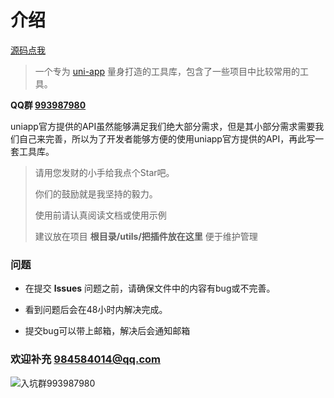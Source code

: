 # 介绍

[源码点我](https://github.com/web-liuyang/uni-app-tools)

> 一个专为 [uni-app](https://uniapp.dcloud.io/) 量身打造的工具库，包含了一些项目中比较常用的工具。



**QQ群 [993987980](https://jq.qq.com/?_wv=1027&k=56A4Xhr)**


uniapp官方提供的API虽然能够满足我们绝大部分需求，但是其小部分需求需要我们自己来完善，所以为了开发者能够方便的使用uniapp官方提供的API，再此写一套工具库。

> 请用您发财的小手给我点个Star吧。
>
> 你们的鼓励就是我坚持的毅力。
> 
> 使用前请认真阅读文档或使用示例
>
> 建议放在项目  **根目录/utils/把插件放在这里**  便于维护管理



### 问题

- 在提交 **lssues** 问题之前，请确保文件中的内容有bug或不完善。

- 看到问题后会在48小时内解决完成。
- 提交bug可以带上邮箱，解决后会通知邮箱



### 欢迎补充  984584014@qq.com 



![入坑群993987980](https://picabstract-preview-ftn.weiyun.com/ftn_pic_abs_v3/91ff8a44a677919f0ada4bb62d426dfcd4b3b9b1826dcdda99c472989902fe9a20da660ef9248458b98e1e9244a4032e?pictype=scale&from=30013&version=3.3.3.3&uin=984584014&fname=uniapp%E6%8F%92%E4%BB%B6%E7%BE%A4%E8%81%8A%E4%BA%8C%E7%BB%B4%E7%A0%81.png&size=256)

